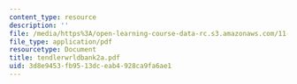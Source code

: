 ```yaml
---
content_type: resource
description: ''
file: /media/https%3A/open-learning-course-data-rc.s3.amazonaws.com/11-701-introduction-to-planning-institutional-processes-in-developing-countries-fall-2003/3d8e9453fb9513dceab4928ca9fa6ae1_tendlerwrldbank2a.pdf
file_type: application/pdf
resourcetype: Document
title: tendlerwrldbank2a.pdf
uid: 3d8e9453-fb95-13dc-eab4-928ca9fa6ae1
---
```

